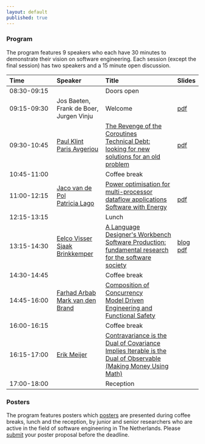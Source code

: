 ```yaml
---
layout: default
published: true
---
```


### Program

The program features 9 speakers who each have 30 minutes to demonstrate their vision on software engineering. Each session (except the final session) has two speakers and a 15 minute open discussion.

<table class="table borderless nowrap"><thead>
<tr>
<th style="text-align: left">Time&nbsp;&nbsp;&nbsp;&nbsp;&nbsp;&nbsp;&nbsp;&nbsp;&nbsp;&nbsp;&nbsp;&nbsp;&nbsp;&nbsp;&nbsp;&nbsp;</th>
<th style="text-align: left">Speaker</th>
<th style="text-align: left">Title</th>
<th style="text-align: left">Slides</th>
</tr>
</thead><tbody>
<tr>
<td style="text-align: left">08:30-09:15</td>
<td style="text-align: left"></td>
<td style="text-align: left">Doors open</td>
<td></td>
</tr>
<tr>
<td style="text-align: left">09:15-09:30</td>
<td style="text-align: left">Jos Baeten, Frank de Boer, Jurgen Vinju</td>
<td style="text-align: left">Welcome</td>
<td style="text-align: left"><a href="Intro.pdf">pdf</a></td>
</tr>
<tr>
<td style="text-align: left">09:30-10:45</td>
<td style="text-align: left"><a href="http://homepages.cwi.nl/%7Epaulk/">Paul Klint</a><br>
<a href="http://www.cs.rug.nl/%7Eparis/">Paris Avgeriou</a></td>
<td style="text-align: left"><a href="./paulklint">The Revenge of the Coroutines</a><br>
<a href="./avgeriou">Technical Debt: looking for new solutions for an old problem</a></td>
<td style="text-align: left"><a href="PaulKlint.pdf">pdf</a></td>
</tr>
<tr>
<td style="text-align: left">10:45-11:00</td>
<td style="text-align: left"></td>
<td style="text-align: left">Coffee break</td>
</tr>
<tr>
<td style="text-align: left">11:00-12:15</td>
<td style="text-align: left"><a href="http://wwwhome.ewi.utwente.nl/%7Evdpol/">Jaco van de Pol</a><br>
<a href="http://www.cs.vu.nl/%7Epatricia/Patricia_Lago/Home.html">Patricia Lago</a>
</td>
<td style="text-align: left"><a href="./vdpol">Power optimisation for multi-processor dataflow applications</a><br>
<a href="./lago">Software with Energy</a>
<td style="text-align: left"><br><a href="PatriciaLago.pdf">pdf</a></td>
</tr>
<tr>
<td style="text-align: left">12:15-13:15</td>
<td style="text-align: left"></td>
<td style="text-align: left">Lunch</td>
</tr>
<tr>
<td style="text-align: left">13:15-14:30</td>
<td style="text-align: left">
<a href="http://eelcovisser.org/">Eelco Visser</a><br>
<a href="http://www.cs.uu.nl/staff/sjaak.html">Sjaak Brinkkemper</a>
</td>
<td style="text-align: left"><a href="./visser">A Language Designer&#39;s Workbench</a><br>
<a href="./brinkkemper">Software Production: fundamental research for the software society</a>
</td>
<td style="text-align: left">
<a href=""http://eelcovisser.org/post/279">blog</a>
<br><a href="SjaakBrinkkemper">pdf</a></td>
</tr>
<tr>
<td style="text-align: left">14:30-14:45</td>
<td style="text-align: left"></td>
<td style="text-align: left">Coffee break</td>
</tr>
<tr>
<td style="text-align: left">14:45-16:00</td>
</td>
<td style="text-align: left"><a href="http://homepages.cwi.nl/%7Efarhad/">Farhad Arbab</a><br>
<a href="http://www.win.tue.nl/%7Emvdbrand/">Mark van den Brand</a>
</td>
<td style="text-align: left"><a href="./arbab">Composition of Concurrency</a><br>
<a href="./vandenbrand">Model Driven Engineering and Functional Safety</a>
</td>
</tr>
<tr>
<td style="text-align: left">16:00-16:15</td>
<td style="text-align: left"></td>
<td style="text-align: left">Coffee break</td>
</tr>
<tr>
<td style="text-align: left">16:15-17:00</td>
<td style="text-align: left"><a href="http://en.wikipedia.org/wiki/Erik_Meijer_(computer_scientist)">Erik Meijer</a></td>
<td style="text-align: left"><a href="./meijer">Contravariance is the Dual of Covariance Implies Iterable is the Dual of Observable (Making Money Using Math)</a></td>
</tr>
<tr>
<td style="text-align: left">17:00-18:00</td>
<td style="text-align: left"></td>
<td style="text-align: left">Reception</td>
</tr>
</tbody></table>


<!--
| Time  | Speaker | Title |
|:-------|:------- |:----------| 
| 08:30-09:15 |         | Doors open |
| 09:15-09:30 | Jos Baeten, Frank de Boer, Jurgen Vinju | Welcome |
| 09:30-10:45 | [Paul Klint](http://homepages.cwi.nl/~paulk/) | [The Revenge of the Coroutines](./paulklint) | 
|             | [Paris Avgeriou](http://www.cs.rug.nl/~paris/) | [Technical Debt: looking for new solutions for an old problem](./avgeriou) |
| 10:45-11:00 |         | Coffee break |
| 11:00-12:15 | [Farhad Arbab](http://homepages.cwi.nl/~farhad/) | [Composition of Concurrency](./arbab) |
|             | [Mark van den Brand](http://www.win.tue.nl/~mvdbrand/) | [Model Driven Engineering and Functional Safety](./vandenbrand) |
| 12:15-13:15 |         | Lunch
| 13:15-14:30 | [Eelco Visser](http://eelcovisser.org/) |  [A Language Designer's Workbench](./visser) |
|             | [Sjaak Brinkkemper](http://www.cs.uu.nl/staff/sjaak.html) | [Software Production: fundamental research for the software society.](./brinkkemper) |
| 14:30-14:45 |         | Coffee break |
| 14:45-16:00 | [Jaco van de Pol](http://wwwhome.ewi.utwente.nl/~vdpol/) | [Power optimisation for multi-processor dataflow applications](./vdpol) |
|             | [Patricia Lago](http://www.cs.vu.nl/~patricia/Patricia_Lago/Home.html) | [Software with Energy](./lago) |
| 16:00-16:15 |         | Coffee break |
| 16:15-17:00 | [Erik Meijer](http://en.wikipedia.org/wiki/Erik_Meijer_(computer_scientist)) | [Contravariance is the Dual of Covariance Implies Iterable is the Dual of Observable (Making Money Using Math)](./meijer) | 
| 17:00-18:00 | | Reception |
 

* [Eelco Visser](http://eelcovisser.org/) (TU Delft) - [A Language Designer's Workbench](./visser)
* [Mark van den Brand](http://www.win.tue.nl/~mvdbrand/) (TU Eindhoven) - [Model Driven Engineering and Functional Safety](./vandenbrand)
* [Patricia Lago](http://www.cs.vu.nl/~patricia/Patricia_Lago/Home.html) (VU) - [Software with Energy](./lago) 
* [Paul Klint](http://homepages.cwi.nl/~paulk/) (CWI research fellow, UvA) - [The Revenge of the Coroutines](./paulklint)
* [Sjaak Brinkkemper](http://www.cs.uu.nl/staff/sjaak.html) (UU) - [Software Production: fundamental research for the software society.](./brinkkemper) - abstract to be announced
* [Paris Avgeriou](http://www.cs.rug.nl/~paris/) (RUG) - [Technical Debt: looking for new solutions for an old problem](./avgeriou)
* [Fahrad Arbab](http://homepages.cwi.nl/~farhad/) (CWI) - [Composition of Concurrency](./arbab) 	
* [Erik Meijer](http://en.wikipedia.org/wiki/Erik_Meijer_(computer_scientist)) (TU Delft) - [Contravariance is the Dual of Covariance Implies Iterable is the Dual of Observable (Making Money Using Math)](./meijer)
* [Jaco van de Pol](http://wwwhome.ewi.utwente.nl/~vdpol/) (UTwente) - [Power optimisation for multi-processor dataflow applications](./vdpol)
-->

### Posters

The program features posters which [posters](../posters/) are presented during coffee breaks, lunch and the reception, by junior and senior researchers
who are active in the field of software engineering in The Netherlands. Please [submit](../posters/) your poster 
proposal before the deadline.
